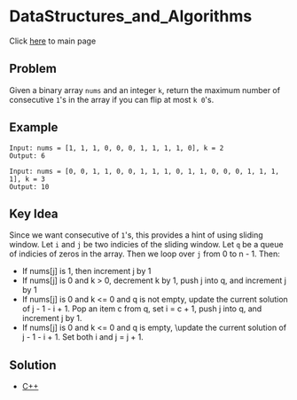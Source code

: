 # DataStructures_and_Algorithms
Click [here](../../README.md) to main page

## Problem
Given a binary array `nums` and an integer `k`, return the maximum number of consecutive `1`'s in the array if you can flip at most `k 0`'s.

## Example
```
Input: nums = [1, 1, 1, 0, 0, 0, 1, 1, 1, 1, 0], k = 2
Output: 6

Input: nums = [0, 0, 1, 1, 0, 0, 1, 1, 1, 0, 1, 1, 0, 0, 0, 1, 1, 1, 1], k = 3
Output: 10
```

## Key Idea
Since we want consecutive of `1`'s, this provides a hint of using sliding window. Let `i` and `j` be two indicies of the sliding window. Let `q` be a queue of indicies of zeros in the array. Then we loop over `j` from 0 to n - 1. Then:
- If nums[j] is 1, then increment j by 1
- If nums[j] is 0 and k > 0, decrement k by 1, push j into q, and increment j by 1
- If nums[j] is 0 and k <= 0 and q is not empty, update the current solution of j - 1 - i + 1. Pop an item c from q, set i = c + 1, push j into q, and increment j by 1.
- If nums[j] is 0 and k <= 0 and q is empty, \update the current solution of j - 1 - i + 1. Set both i and j = j + 1.

## Solution
- [C++](./solution.cpp)